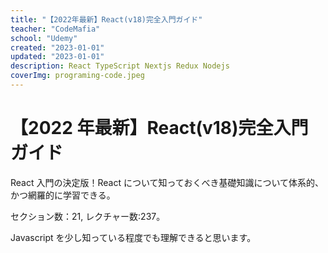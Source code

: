 ```yaml
---
title: "【2022年最新】React(v18)完全入門ガイド"
teacher: "CodeMafia"
school: "Udemy"
created: "2023-01-01"
updated: "2023-01-01"
description: React TypeScript Nextjs Redux Nodejs
coverImg: programing-code.jpeg
---
```


# 【2022 年最新】React(v18)完全入門ガイド

React 入門の決定版！React について知っておくべき基礎知識について体系的、かつ網羅的に学習できる。

セクション数：21, レクチャー数:237。

Javascript を少し知っている程度でも理解できると思います。

